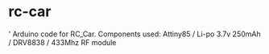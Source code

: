 # rc-car
' Arduino code for RC_Car. Components used: Attiny85 / Li-po 3.7v 250mAh / DRV8838 / 433Mhz RF module
